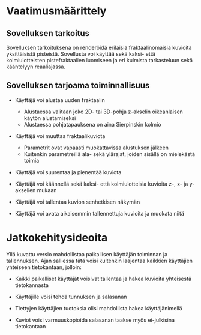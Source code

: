 # Vaatimusmäärittely

## Sovelluksen tarkoitus

Sovelluksen tarkoituksena on renderöidä erilaisia fraktaalinomaisia kuvioita yksittäisistä pisteistä.
Sovellusta voi käyttää sekä kaksi- että kolmiulotteisten pistefraktaalien luomiseen ja
eri kulmista tarkasteluun sekä kääntelyyn reaaliajassa.

## Sovelluksen tarjoama toiminnallisuus

* Käyttäjä voi alustaa uuden fraktaalin

	* Alustaessa valitaan joko 2D- tai 3D-pohja z-akselin oikeanlaisen käytön alustamiseksi
	* Alustaessa pohjatapauksena on aina Sierpinskin kolmio

* Käyttäjä voi muuttaa fraktaalikuviota

	* Parametrit ovat vapaasti muokattavissa alustuksen jälkeen
	* Kuitenkin parametreillä ala- sekä ylärajat, joiden sisällä on mielekästä toimia

* Käyttäjä voi suurentaa ja pienentää kuviota

* Käyttäjä voi käännellä sekä kaksi- että kolmiulotteisia kuvioita z-, x- ja y-akselien mukaan

* Käyttäjä voi tallentaa kuvion senhetkisen näkymän

* Käyttäjä voi avata aikaisemmin tallennettuja kuvioita ja muokata niitä

# Jatkokehitysideoita

Yllä kuvattu versio mahdollistaa paikallisen käyttäjän toiminnan ja tallennuksen.
Ajan salliessa tätä voisi kuitenkin laajentaa kaikkien käyttäjien yhteiseen tietokantaan, jolloin:

* Kaikki paikalliset käyttäjät voisivat tallentaa ja hakea kuvioita yhteisestä tietokannasta

* Käyttäjille voisi tehdä tunnuksen ja salasanan

* Tiettyjen käyttäjien tuotoksia olisi mahdollista hakea käyttäjänimellä

* Kuviot voisi varmuuskopioida salasanan taakse myös ei-julkisina tietokantaan 
